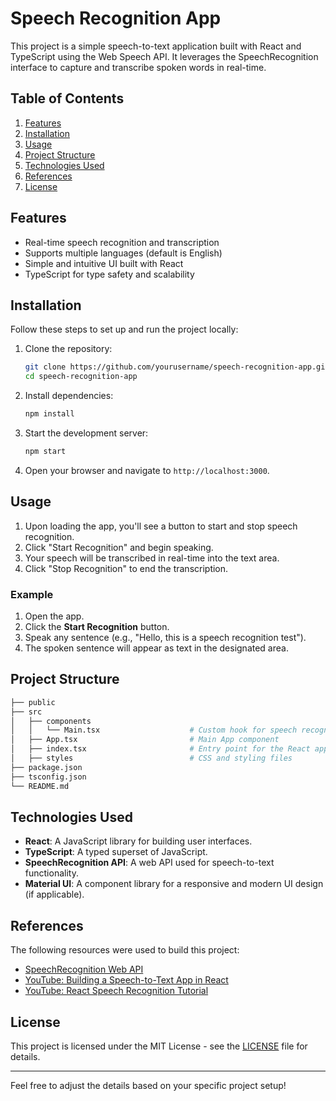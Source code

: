 # Speech Recognition App

This project is a simple speech-to-text application built with React and TypeScript using the Web Speech API. It leverages the SpeechRecognition interface to capture and transcribe spoken words in real-time. 

## Table of Contents
1. [Features](#features)
2. [Installation](#installation)
3. [Usage](#usage)
4. [Project Structure](#project-structure)
5. [Technologies Used](#technologies-used)
6. [References](#references)
7. [License](#license)

## Features

- Real-time speech recognition and transcription
- Supports multiple languages (default is English)
- Simple and intuitive UI built with React
- TypeScript for type safety and scalability

## Installation

Follow these steps to set up and run the project locally:

1. Clone the repository:
   ```bash
   git clone https://github.com/yourusername/speech-recognition-app.git
   cd speech-recognition-app
   ```

2. Install dependencies:
   ```bash
   npm install
   ```

3. Start the development server:
   ```bash
   npm start
   ```

4. Open your browser and navigate to `http://localhost:3000`.

## Usage

1. Upon loading the app, you'll see a button to start and stop speech recognition.
2. Click "Start Recognition" and begin speaking.
3. Your speech will be transcribed in real-time into the text area.
4. Click "Stop Recognition" to end the transcription.

### Example
1. Open the app.
2. Click the **Start Recognition** button.
3. Speak any sentence (e.g., "Hello, this is a speech recognition test").
4. The spoken sentence will appear as text in the designated area.

## Project Structure

```bash
├── public
├── src
│   ├── components
│   │   └── Main.tsx                    # Custom hook for speech recognition
│   ├── App.tsx                         # Main App component
│   ├── index.tsx                       # Entry point for the React app
│   ├── styles                          # CSS and styling files
├── package.json
├── tsconfig.json
└── README.md
```

## Technologies Used

- **React**: A JavaScript library for building user interfaces.
- **TypeScript**: A typed superset of JavaScript.
- **SpeechRecognition API**: A web API used for speech-to-text functionality.
- **Material UI**: A component library for a responsive and modern UI design (if applicable).

## References

The following resources were used to build this project:

- [SpeechRecognition Web API](https://developer.mozilla.org/en-US/docs/Web/API/SpeechRecognition)
- [YouTube: Building a Speech-to-Text App in React](https://www.youtube.com/live/T9z4rrcz9Ws?si=pYyJVKwtIaFZU_qB)
- [YouTube: React Speech Recognition Tutorial](https://youtu.be/W0-hJ-9YG3I?si=mji5fsdNiNivtufS)

## License

This project is licensed under the MIT License - see the [LICENSE](LICENSE) file for details.

---

Feel free to adjust the details based on your specific project setup!
